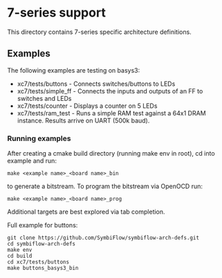 # 7-series support

This directory contains 7-series specific architecture definitions.

## Examples

The following examples are testing on basys3:

* xc7/tests/buttons - Connects switches/buttons to LEDs
* xc7/tests/simple_ff - Connects the inputs and outputs of an FF to switches and LEDs
* xc7/tests/counter - Displays a counter on 5 LEDs
* xc7/tests/ram_test - Runs a simple RAM test against a 64x1 DRAM instance.  Results arrive on UART (500k baud).

### Running examples

After creating a cmake build directory (running make env in root), cd into example and run:

```
make <example name>_<board name>_bin
```

to generate a bitstream.  To program the bitstream via OpenOCD run:

```
make <example name>_<board name>_prog
```

Additional targets are best explored via tab completion.

Full example for buttons:

```
git clone https://github.com/SymbiFlow/symbiflow-arch-defs.git
cd symbiflow-arch-defs
make env
cd build
cd xc7/tests/buttons
make buttons_basys3_bin
```
